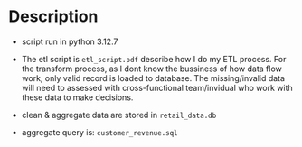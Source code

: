 # Description

- script run in python 3.12.7

- The etl script is `etl_script.pdf` describe how I do my ETL process. For the transform process, as I dont know the bussiness of how data flow work, only valid record is loaded to database. The missing/invalid data will need to assessed with cross-functional team/invidual who work with these data to make decisions.

- clean & aggregate data are stored in `retail_data.db`

- aggregate query is: `customer_revenue.sql`
